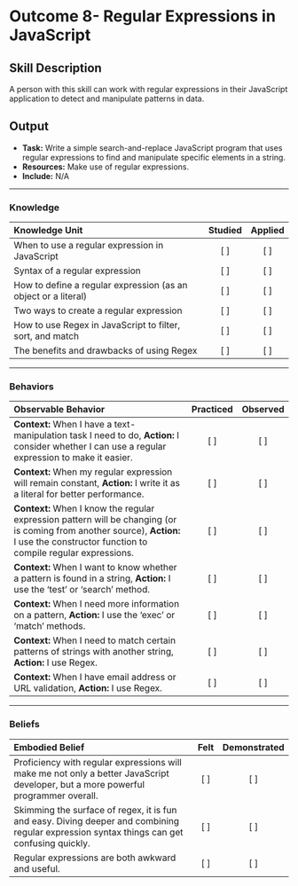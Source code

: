 # Outcome 8-  Regular Expressions in JavaScript

## Skill Description
A person with this skill can work with regular expressions in their JavaScript application to detect and manipulate patterns in data. 

## Output 
- **Task:** Write a simple search-and-replace JavaScript program that uses regular expressions to find and manipulate specific elements in a string. 
- **Resources:** Make use of regular expressions. 
- **Include:** N/A

-------

### Knowledge

| Knowledge Unit   |      Studied      | Applied |
|:-------------|:------------------:|:--------:|
| When to use a regular expression in JavaScript  | [ ] | [ ] |
| Syntax of a regular expression | [ ] | [ ] |
| How to define a regular expression (as an object or a literal) | [ ] | [ ] |
| Two ways to create a regular expression | [ ] | [ ] |
| How to use Regex in JavaScript to filter, sort, and match | [ ] | [ ] |
| The benefits and drawbacks of using Regex | [ ] | [ ] |

-------

### Behaviors

| Observable Behavior   |      Practiced      | Observed |
|:-------------|:------------------:|:--------:|
| **Context:** When I have a text-manipulation task I need to do, **Action:** I consider whether I can use a regular expression to make it easier. | [ ] | [ ] |
| **Context:** When my regular expression will remain constant, **Action:** I write it as a literal for better performance. | [ ] | [ ] |
| **Context:** When I know the regular expression pattern will be changing (or is coming from another source), **Action:** I use the constructor function to compile regular expressions. | [ ] | [ ] |
| **Context:** When I want to know whether a pattern is found in a string, **Action:** I use the ‘test’ or ‘search’ method. | [ ] | [ ] |
| **Context:** When I need more information on a pattern, **Action:** I use the ‘exec’ or ‘match’ methods. | [ ] | [ ] |
| **Context:** When I need to match certain patterns of strings with another string, **Action:** I use Regex. | [ ] | [ ] |
| **Context:** When I have email address or URL validation, **Action:** I use Regex. | [ ] | [ ] | 

-------

### Beliefs

| Embodied Belief   |      Felt      | Demonstrated |
|:-------------|:------------------:|:--------:|
| Proficiency with regular expressions will make me not only a better JavaScript developer, but a more powerful programmer overall. | [ ] | [ ] |
| Skimming the surface of regex, it is fun and easy. Diving deeper and combining regular expression syntax things can get confusing quickly. | [ ] | [ ] |
| Regular expressions are both awkward and useful. | [ ] | [ ] |
